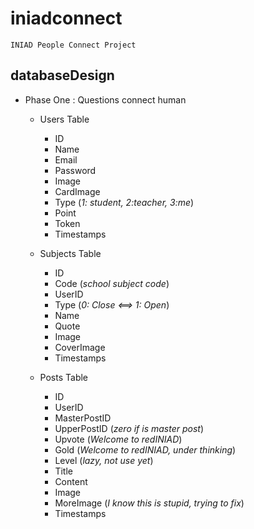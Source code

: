 # iniadconnect
    INIAD People Connect Project

## databaseDesign
* Phase One : Questions connect human
    * Users Table
        * ID
        * Name
        * Email
        * Password
        * Image
        * CardImage
        * Type (_1: student, 2:teacher, 3:me_)
        * Point
        * Token
        * Timestamps

    * Subjects Table
        * ID
        * Code (_school subject code_)
        * UserID
        * Type (_0: Close <==> 1: Open_)
        * Name
        * Quote
        * Image
        * CoverImage
        * Timestamps

    * Posts Table
        * ID
        * UserID
        * MasterPostID
        * UpperPostID (_zero if is master post_)
        * Upvote (_Welcome to redINIAD_)
        * Gold (_Welcome to redINIAD, under thinking_)
        * Level (_lazy, not use yet_)
        * Title
        * Content
        * Image
        * MoreImage (_I know this is stupid, trying to fix_)
        * Timestamps

